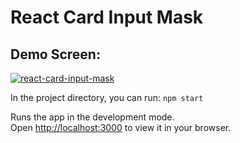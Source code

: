 # React Card Input Mask

## Demo Screen:
<a href="https://ibb.co/jfZ3Wy4"><img src="https://i.ibb.co/T2qPb4h/react-card-input-mask.png" alt="react-card-input-mask" border="0"></a>

In the project directory, you can run: `npm start`

Runs the app in the development mode.\
Open [http://localhost:3000](http://localhost:3000) to view it in your browser.
